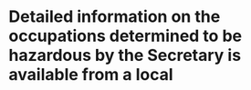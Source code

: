 # Detailed information on the occupations determined to be hazardous by the Secretary is available from a local